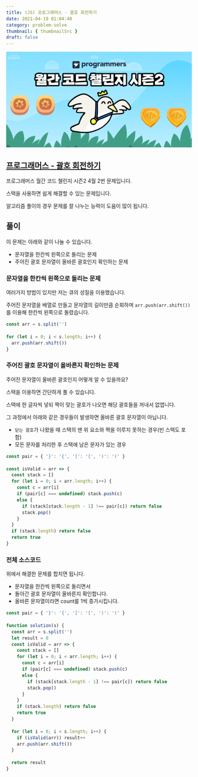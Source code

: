 ```yaml
---
title: (JS) 프로그래머스 - 괄호 회전하기
date: 2021-04-19 01:04:40
category: problem-solve
thumbnail: { thumbnailSrc }
draft: false
---
```


![picture 1](images/2021-04-18/0324.png)

## [프로그래머스 - 괄호 회전하기](https://programmers.co.kr/learn/courses/30/lessons/76502)

프로그래머스 월간 코드 챌린지 시즌2 4월 2번 문제입니다.

스택을 사용하면 쉽게 해결할 수 있는 문제입니다.

알고리즘 풀이의 경우 문제를 잘 나누는 능력이 도움이 많이 됩니다.

## 풀이

이 문제는 아래와 같이 나눌 수 있습니다.

- 문자열을 한칸씩 왼쪽으로 돌리는 문제
- 주어진 괄호 문자열이 올바른 괄호인지 확인하는 문제

### 문자열을 한칸씩 왼쪽으로 돌리는 문제

여러가지 방법이 있지만 저는 큐의 성질을 이용했습니다.

주어진 문자열을 배열로 만들고 문자열의 길이만큼 순회하며 `arr.push(arr.shift())`를 이용해 한칸씩 왼쪽으로 돌렸습니다.

```js
const arr = s.split('')

for (let i = 0; i < s.length; i++) {
  arr.push(arr.shift())
}
```

### 주어진 괄호 문자열이 올바른지 확인하는 문제

주어진 문자열이 올바른 괄호인지 어떻게 알 수 있을까요?

스택을 이용하면 간단하게 풀 수 있습니다.

스택에 한 글자씩 넣되 짝이 맞는 괄호가 나오면 해당 괄호들을 꺼내서 없앱니다.

그 과정에서 아래와 같은 경우들이 발생하면 올바른 괄호 문자열이 아닙니다.

- `닫는 괄호`가 나왔을 때 스택의 맨 위 요소와 짝을 이루지 못하는 경우(빈 스택도 포함)
- 모든 문자를 처리한 후 스택에 남은 문자가 있는 경우

```js
const pair = { '}': '{', ']': '[', ')': '(' }

const isValid = arr => {
  const stack = []
  for (let i = 0; i < arr.length; i++) {
    const c = arr[i]
    if (pair[c] === undefined) stack.push(c)
    else {
      if (stack[stack.length - 1] !== pair[c]) return false
      stack.pop()
    }
  }
  if (stack.length) return false
  return true
}
```

### 전체 소스코드

위에서 해결한 문제를 합치면 됩니다.

- 문자열을 한칸씩 왼쪽으로 돌리면서
- 돌아간 괄호 문자열이 올바른지 확인합니다.
- 올바른 문자열이라면 count를 1씩 증가시킵니다.

```js
const pair = { '}': '{', ']': '[', ')': '(' }

function solution(s) {
  const arr = s.split('')
  let result = 0
  const isValid = arr => {
    const stack = []
    for (let i = 0; i < arr.length; i++) {
      const c = arr[i]
      if (pair[c] === undefined) stack.push(c)
      else {
        if (stack[stack.length - 1] !== pair[c]) return false
        stack.pop()
      }
    }
    if (stack.length) return false
    return true
  }

  for (let i = 0; i < s.length; i++) {
    if (isValid(arr)) result++
    arr.push(arr.shift())
  }

  return result
}
```
